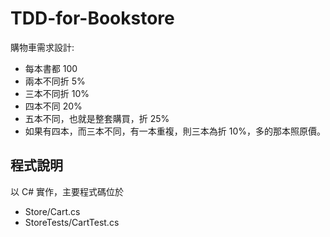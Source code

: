 # TDD-for-Bookstore

購物車需求設計:

* 每本書都 100
* 兩本不同折 5%
* 三本不同折 10%
* 四本不同 20%
* 五本不同，也就是整套購買，折 25%
* 如果有四本，而三本不同，有一本重複，則三本為折 10%，多的那本照原價。

## 程式說明

以 C# 實作，主要程式碼位於

* Store/Cart.cs
* StoreTests/CartTest.cs


